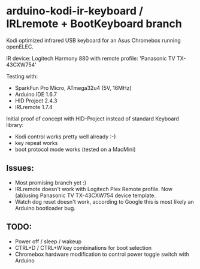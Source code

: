 # arduino-kodi-ir-keyboard / IRLremote + BootKeyboard branch
Kodi optimized infrared USB keyboard for an Asus Chromebox running openELEC.

IR device: Logitech Harmony 880 with remote profile: 'Panasonic TV TX-43CXW754'

Testing with: 
- SparkFun Pro Micro, ATmega32u4 (5V, 16MHz)
- Arduino IDE 1.6.7
- HID Project 2.4.3
- IRLremote   1.7.4

Initial proof of concept with HID-Project instead of standard Keyboard library: 
- Kodi control works pretty well already :-)
- key repeat works
- boot protocol mode works (tested on a MacMini)

## Issues:
- Most promising branch yet :)
- IRLremote doesn't work with Logitech Plex Remote profile. Now (ab)using Panasonic TV TX-43CXW754 device template.
- Watch dog reset doesn't work, according to Google this is most likely an Arduino bootloader bug.
  
## TODO:
- Power off / sleep / wakeup
- CTRL+D / CTRL+W key combinations for boot selection 
- Chromebox hardware modification to control power toggle switch with Arduino
